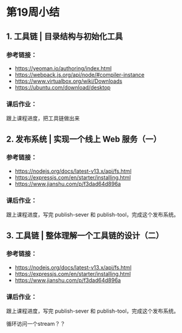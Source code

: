 # 第19周小结

## 1. 工具链 | 目录结构与初始化工具
### 参考链接：
* https://yeoman.io/authoring/index.html
* https://webpack.js.org/api/node/#compiler-instance
* https://www.virtualbox.org/wiki/Downloads
* https://ubuntu.com/download/desktop
### 课后作业：
跟上课程进度，把工具链做出来

## 2. 发布系统 | 实现一个线上 Web 服务（一）
### 参考链接：
* https://nodejs.org/docs/latest-v13.x/api/fs.html
* https://expressjs.com/en/starter/installing.html
* https://www.jianshu.com/p/f3dad64d896a
### 课后作业：
跟上课程进度，写完 publish-sever 和 publish-tool，完成这个发布系统。

## 3. 工具链 | 整体理解一个工具链的设计（二）
### 参考链接：
* https://nodejs.org/docs/latest-v13.x/api/fs.html
* https://expressjs.com/en/starter/installing.html
* https://www.jianshu.com/p/f3dad64d896a
### 课后作业：
跟上课程进度，写完 publish-sever 和 publish-tool，完成这个发布系统。

循环访问一个stream？？
